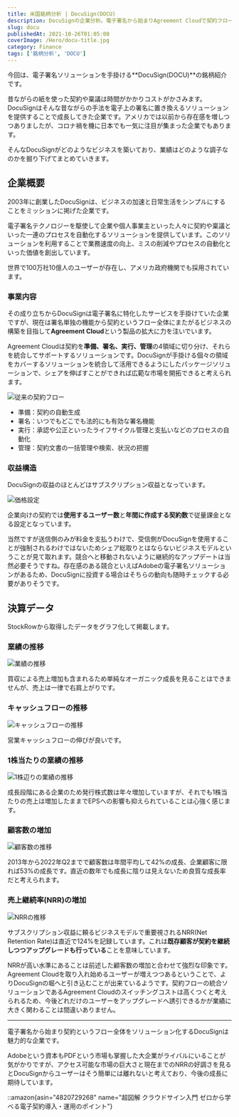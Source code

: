 ```yaml
---
title: 米国銘柄分析 | DocuSign(DOCU)
description: DocuSignの企業分析。電子署名から始まりAgreement Cloudで契約フロー全体のデジタル化を推進。高いNRRや顧客数の継続成長でサブスクリプションモデルの強さを示すが、Adobe等の競合他社との競争が激化する電子署名ソリューション企業の投資分析。
slug: docu
publishedAt: 2021-10-26T01:05:00
coverImage: /Hero/docu-title.jpg
category: Finance
tags: ['銘柄分析', 'DOCU']
---
```


今回は、電子署名ソリューションを手掛ける**DocuSign(DOCU)**の銘柄紹介です。

昔ながらの紙を使った契約や稟議は時間がかかりコストがかさみます。DocuSignはそんな昔ながらの手法を電子上の署名に置き換えるソリューションを提供することで成長してきた企業です。アメリカでは以前から存在感を増しつつありましたが、コロナ禍を機に日本でも一気に注目が集まった企業でもあります。

そんなDocuSignがどのようなビジネスを築いており、業績はどのような調子なのかを掘り下げてまとめていきます。

## 企業概要

2003年に創業したDocuSignは、ビジネスの加速と日常生活をシンプルにすることをミッションに掲げた企業です。

電子署名テクノロジーを駆使して企業や個人事業主といった人々に契約や稟議といった一連のプロセスを自動化するソリューションを提供しています。このソリューションを利用することで業務速度の向上、ミスの削減やプロセスの自動化といった価値を創出しています。

世界で100万社10億人のユーザーが存在し、アメリカ政府機関でも採用されています。

### 事業内容

その成り立ちからDocuSignは電子署名に特化したサービスを手掛けていた企業ですが、現在は署名単独の機能から契約というフロー全体にまたがるビジネスの構築を目指して**Agreement Cloud**という製品の拡大に力を注いでいます。

Agreement Cloudは契約を**準備、署名、実行、管理**の4領域に切り分け、それらを統合してサポートするソリューションです。DocuSignが手掛ける個々の領域をカバーするソリューションを統合して活用できるようにしたパッケージソリューションで、シェアを伸ばすことができれば広範な市場を開拓できると考えられます。

![従来の契約フロー](/Stocks/docu-old-routine.jpg '従来の契約フロー')

- 準備：契約の自動生成
- 署名：いつでもどこでも法的にも有効な署名機能
- 実行：承認や公正といったライフサイクル管理と支払いなどのプロセスの自動化
- 管理：契約文書の一括管理や検索、状況の把握

### 収益構造

DocuSignの収益のほとんどはサブスクリプション収益となっています。

![価格設定](/Stocks/docu-pricing.jpg '価格設定')

企業向けの契約では**使用するユーザー数**と**年間に作成する契約数**で従量課金となる設定となっています。

当然ですが送信側のみが料金を支払うわけで、受信側がDocuSignを使用することが強制されるわけではないためシェア総取りとはならないビジネスモデルということが見て取れます。競合へと移動されないように継続的なアップデートは当然必要そうですね。存在感のある競合といえばAdobeの電子署名ソリューションがあるため、DocuSignに投資する場合はそちらの動向も随時チェックする必要がありそうです。

## 決算データ

StockRowから取得したデータをグラフ化して掲載します。

### 業績の推移

![業績の推移](/Stocks/docu-revenue.jpg)

買収による売上増加も含まれるため単純なオーガニック成長を見ることはできませんが、売上は一律で右肩上がりです。

### キャッシュフローの推移

![キャッシュフローの推移](/Stocks/docu-cashflow.jpg)

営業キャッシュフローの伸びが良いです。

### 1株当たりの業績の推移

![1株辺りの業績の推移](/Stocks/docu-eps.jpg)

成長段階にある企業のため発行株式数は年々増加していますが、それでも1株当たりの売上は増加したままでEPSへの影響も抑えられていることは心強く感じます。

### 顧客数の増加

![顧客数の推移](/Stocks/docu-customer.jpg)

2013年から2022年Q2までで顧客数は年間平均して42%の成長、企業顧客に限れば53%の成長です。直近の数年でも成長に陰りは見えないため良質な成長率だと考えられます。

### 売上継続率(NRR)の増加

![NRRの推移](/Stocks/docu-nrr.jpg)

サブスクリプション収益に頼るビジネスモデルで重要視されるNRR(Net Retention Rate)は直近で124%を記録しています。これは**既存顧客が契約を継続しつつアップグレードも行っている**ことを意味しています。

NRRが高い水準にあることは前述した顧客数の増加と合わせて強烈な印象です。Agreement Cloudを取り入れ始めるユーザーが増えつつあるということで、よりDocuSignの堀へと引き込むことが出来ているようです。契約フローの統合ソリューションであるAgreement Cloudのスイッチングコストは高くつくと考えられるため、今後どれだけのユーザーをアップグレードへ誘引できるかが業績に大きく関わることは間違いありません。

---

電子署名から始まり契約というフロー全体をソリューション化するDocuSignは魅力的な企業です。

Adobeという資本もPDFという市場も掌握した大企業がライバルにいることが気がかりですが、アクセス可能な市場の巨大さと現在までのNRRの好調さを見るとDocuSignからユーザーはそう簡単には離れないと考えており、今後の成長に期待しています。

::amazon{asin="4820729268" name="超図解 クラウドサイン入門 ゼロから学べる電子契約導入・運用のポイント"}
